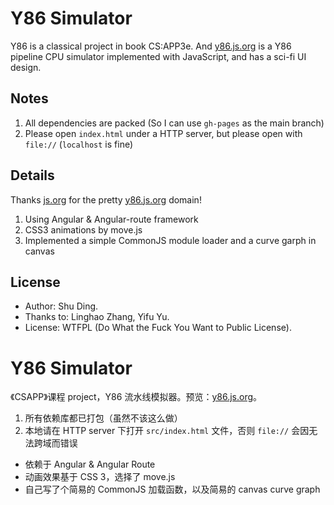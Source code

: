 # Y86 Simulator

Y86 is a classical project in book CS:APP3e. And [y86.js.org](http://y86.js.org) is a Y86 pipeline CPU simulator implemented with JavaScript, and has a sci-fi UI design.

## Notes

1. All dependencies are packed (So I can use `gh-pages` as the main branch)
2. Please open `index.html` under a HTTP server, but please open with `file://` (`localhost` is fine)

## Details

Thanks [js.org](js.org) for the pretty [y86.js.org](y86.js.org) domain!

1. Using Angular & Angular-route framework
2. CSS3 animations by move.js
3. Implemented a simple CommonJS module loader and a curve garph in canvas

## License

- Author: Shu Ding.
- Thanks to: Linghao Zhang, Yifu Yu.
- License: WTFPL (Do What the Fuck You Want to Public License).

# Y86 Simulator

《CSAPP》课程 project，Y86 流水线模拟器。预览：[y86.js.org](http://y86.js.org)。

1. 所有依赖库都已打包（虽然不该这么做）
2. 本地请在 HTTP server 下打开 `src/index.html` 文件，否则 `file://` 会因无法跨域而错误

- 依赖于 Angular & Angular Route
- 动画效果基于 CSS 3，选择了 move.js
- 自己写了个简易的 CommonJS 加载函数，以及简易的 canvas curve graph

